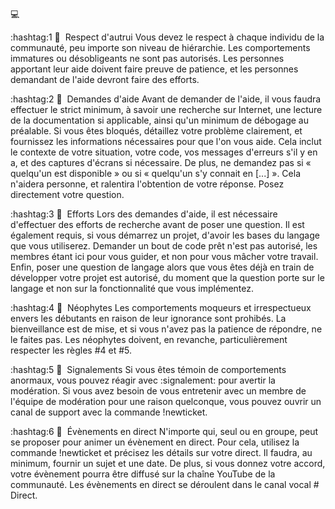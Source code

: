 💻 ឵឵

:hashtag:1 🔹 ឵឵ Respect d'autrui Vous devez le respect à chaque individu de la communauté, peu importe son niveau de hiérarchie. Les comportements immatures ou désobligeants ne sont pas autorisés. Les personnes apportant leur aide doivent faire preuve de patience, et les personnes demandant de l'aide devront faire des efforts.

:hashtag:2 🔹 ឵឵ Demandes d'aide Avant de demander de l'aide, il vous faudra effectuer le strict minimum, à savoir une recherche sur Internet, une lecture de la documentation si applicable, ainsi qu'un minimum de débogage au préalable. Si vous êtes bloqués, détaillez votre problème clairement, et fournissez les informations nécessaires pour que l'on vous aide. Cela inclut le contexte de votre situation, votre code, vos messages d'erreurs s'il y en a, et des captures d'écrans si nécessaire. De plus, ne demandez pas si « quelqu'un est disponible » ou si « quelqu'un s'y connait en [...] ». Cela n'aidera personne, et ralentira l'obtention de votre réponse. Posez directement votre question.

:hashtag:3 🔹 ឵឵ Efforts Lors des demandes d'aide, il est nécessaire d'effectuer des efforts de recherche avant de poser une question. Il est également requis, si vous démarrez un projet, d'avoir les bases du langage que vous utiliserez. Demander un bout de code prêt n'est pas autorisé, les membres étant ici pour vous guider, et non pour vous mâcher votre travail. Enfin, poser une question de langage alors que vous êtes déjà en train de développer votre projet est autorisé, du moment que la question porte sur le langage et non sur la fonctionnalité que vous implémentez.

:hashtag:4 🔹 ឵឵ Néophytes Les comportements moqueurs et irrespectueux envers les débutants en raison de leur ignorance sont prohibés. La bienveillance est de mise, et si vous n'avez pas la patience de répondre, ne le faites pas. Les néophytes doivent, en revanche, particulièrement respecter les règles #4 et #5.

:hashtag:5 🔹 ឵឵ Signalements Si vous êtes témoin de comportements anormaux, vous pouvez réagir avec :signalement: pour avertir la modération. Si vous avez besoin de vous entretenir avec un membre de l'équipe de modération pour une raison quelconque, vous pouvez ouvrir un canal de support avec la commande !newticket.

:hashtag:6 🔹 ឵឵ Évènements en direct N'importe qui, seul ou en groupe, peut se proposer pour animer un évènement en direct. Pour cela, utilisez la commande !newticket et précisez les détails sur votre direct. Il faudra, au minimum, fournir un sujet et une date. De plus, si vous donnez votre accord, votre évènement pourra être diffusé sur la chaîne YouTube de la communauté. Les évènements en direct se déroulent dans le canal vocal # Direct.
